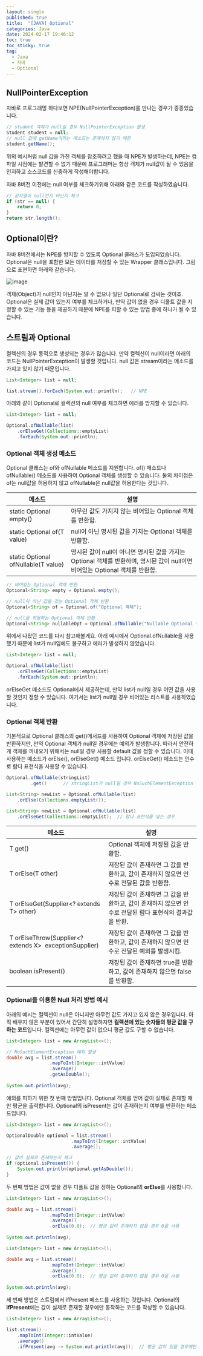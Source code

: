 ```yaml
---
layout: single
published: true
title:  "[JAVA] Optional"
categories: Java
date: 2024-02-17 19:46:12
toc: true
toc_sticky: true
tag:   
  - Java
  - 자바
  - Optional 
---
```


## NullPointerException

자바로 프로그래밍 하다보면 NPE(NullPointerException)를 만나는 경우가 종종있습니다.

```java
// student 객체가 null일 경우 NullPointerException 발생
Student student = null;
// null 값에 getName이라는 메소드는 존재하지 않기 때문
student.getName();
```

위의 예시처럼 null 값을 가진 객체를 참조하려고 했을 때 NPE가 발생하는데, NPE는 컴파일 시점에는 발견할 수 없기 때문에 프로그래머는 항상 객체가 null값이 될 수 있음을 인지하고 소스코드를 신중하게 작성해야합니다.

자바 8버전 이전에는 null 여부를 체크하기위해 아래와 같은 코드를 작성하였습니다.

```java
// 문자열이 null인지 아닌지 체크
if (str == null) {
	return 0;
}
return str.length();
```

## Optional이란?

자바 8버전에서는 NPE를 방지할 수 있도록 Optional 클래스가 도입되었습니다. Optional은 null을 포함한 모든 데이터를 저장할 수 있는 Wrapper 클래스입니다. 그림으로 표현하면 아래와 같습니다.

![image](https://github.com/BaxDailyGit/BaxDailyGit/assets/99312529/d60cab04-84d4-441b-9e51-c1b101560140)


객체(Object)가 null인지 아닌지는 알 수 없으나 일단 Optional로 감싸는 것이죠. Optional은 실제 값이 있는지 여부를 체크하거나, 만약 값이 없을 경우 디폴트 값을 지정할 수 있는 기능 등을 제공하기 때문에 NPE를 피할 수 있는 방법 중에 하나가 될 수 있습니다.

## 스트림과 Optional

컬렉션의 경우 동적으로 생성되는 경우가 많습니다. 만약 컬렉션이 null이라면 아래의 코드는 NullPointerException이 발생할 것입니다. null 값은 stream이라는 메소드를 가지고 있지 않기 때문입니다.

```java
List<Integer> list = null;

list.stream().forEach(System.out::println);   // NPE
```

아래와 같이 Optional로 컬렉션의 null 여부를 체크하면 에러를 방지할 수 있습니다.

```java
List<Integer> list = null;

Optional.ofNullable(list)
	.orElseGet(Collections::emptyList)
	.forEach(System.out::println);
```

### Optional 객체 생성 메소드

Optional 클래스는 of와 ofNullable 메소드를 지원합니다. of() 메소드나 ofNullable() 메소드를 사용하여 Optional 객체를 생성할 수 있습니다. 둘의 차이점은 of는 null값을 허용하지 않고 ofNullable은 null값을 허용한다는 것입니다. 

| 메소드 | 설명 |
| --- | --- |
| static <T> Optional<T> empty() | 아무런 값도 가지지 않는 비어있는 Optional 객체를 반환함. |
| static <T> Optional<T> of(T value) | null이 아닌 명시된 값을 가지는 Optional 객체를 반환함. |
| static <T> Optional<T> ofNullable(T value) | 명시된 값이 null이 아니면 명시된 값을 가지는 Optional 객체를 반환하며, 명시된 값이 null이면 비어있는 Optional 객체를 반환함. |

```java
// 비어있는 Optional 객체 반환
Optional<String> empty = Optional.empty();

// null이 아닌 값을 갖는 Optional 객체 반환
Optional<String> of = Optional.of("Optional 객체");

// null을 허용하는 Optional 객체 반환
Optional<String> nullableOpt = Optional.ofNullable("Nullable Optional 객체");
```

위에서 나왔던 코드를 다시 참고해볼게요. 아래 예시에서 Optional.ofNullable을 사용했기 때문에 list가 null임에도 불구하고 에러가 발생하지 않았습니다.

```java
List<Integer> list = null;

Optional.ofNullable(list)
	.orElseGet(Collections::emptyList)
	.forEach(System.out::println);
```

orElseGet 메소드도 Optional에서 제공하는데, 만약 list가 null일 경우 어떤 값을 사용할 것인지 정할 수 있습니다. 여기서는 list가 null일 경우 비어있는 리스트를 사용하였습니다.

### Optional 객체 반환

기본적으로 Optional 클래스의 get()메서드를 사용하여 Optional 객체에 저장된 값을 반환하지만, 만약 Optional 객체가 null일 경우에는 예외가 발생합니다. 따라서 안전하게 객체를 꺼내오기 위해서는 null일 경우 사용할 default 값을 정할 수 있습니다. 이때 사용하는 메소드가 orElse(), orElseGet() 메소드 입니다. orElseGet() 메소드는 인수로 람다 표현식을 사용할 수 있습니다.

```java
Optional.ofNullable(stringList)
         .get()      // stringList가 null일 경우 NoSuchElementException 예외 발생!!
```

```java
List<String> newList = Optional.ofNullable(list)
	.orElse(Collections.emptyList());
```

```java
List<String> newList = Optional.ofNullable(list)
	.orElseGet(Collections::emptyList);  // 람다 표현식을 넣는 경우 
```

| 메소드 | 설명 |
| --- | --- |
| T get() | Optional 객체에 저장된 값을 반환함. |
| T orElse(T other) | 저장된 값이 존재하면 그 값을 반환하고, 값이 존재하지 않으면 인수로 전달된 값을 반환함. |
| T orElseGet(Supplier<? extends T> other) | 저장된 값이 존재하면 그 값을 반환하고, 값이 존재하지 않으면 인수로 전달된 람다 표현식의 결과값을 반환. |
| <X extends Throwable> T orElseThrow(Supplier<? extends X>  exceptionSupplier) | 저장된 값이 존재하면 그 값을 반환하고, 값이 존재하지 않으면 인수로 전달된 예외를 발생시킴. |
| boolean isPresent() | 저장된 값이 존재하면 true를 반환하고, 값이 존재하지 않으면 false를 반환함. |

### Optional을 이용한 Null 처리 방법 예시

아래의 예시는 컬렉션이 null은 아니지만 아무런 값도 가지고 있지 않은 경우입니다. 아직 배우지 않은 부분이 있어서 간단히 설명하자면 **컬렉션에 있는 숫자들의 평균 값을 구하는 코드**입니다. 컬렉션에는 아무런 값이 없으니 평균 값도 구할 수 없습니다. 

```java
List<Integer> list = new ArrayList<>();

// NoSuchElementException 예외 발생
double avg = list.stream()
				.mapToInt(Integer::intValue)
				.average()
				.getAsDouble();
				
System.out.println(avg);
```

예외를 피하기 위한 첫 번째 방법입니다. Optional 객체를 얻어 값이 실제로 존재할 때만 평균을 출력합니다. Optional의 isPresent는 값이 존재하는지 여부를 반환하는 메소드입니다.

```java
List<Integer> list = new ArrayList<>();

OptionalDouble optional = list.stream()
						.mapToInt(Integer::intValue)
						.average();

// 값이 실제로 존재하는지 체크
if (optional.isPresent()) {
	System.out.println(optional.getAsDouble());
}
```

두 번째 방법은 값이 없을 경우 디폴트 값을 정하는 Optional의 **orElse**를 사용합니다. 

```java
List<Integer> list = new ArrayList<>();

double avg = list.stream()
				.mapToInt(Integer::intValue)
				.average()
				.orElse(0.0);  // 평균 값이 존재하지 않을 경우 0을 사용
				
System.out.println(avg);
```

```java
List<Integer> list = new ArrayList<>();

double avg = list.stream()
				.mapToInt(Integer::intValue)
				.average()
				.orElse(0.0);  // 평균 값이 존재하지 않을 경우 0을 사용
				
System.out.println(avg);
```

세 번째 방법은 스트림에서 ifPresent 메소드를 사용하는 것입니다. Optional의 **ifPresent**에는 값이 실제로 존재할 경우에만 동작하는 코드를 작성할 수 있습니다. 

```java
List<Integer> list = new ArrayList<>();

list.stream()
	.mapToInt(Integer::intValue)
	.average()
	.ifPresent(avg -> System.out.println(avg));  // 평균 값이 있을 경우에만 출력
```